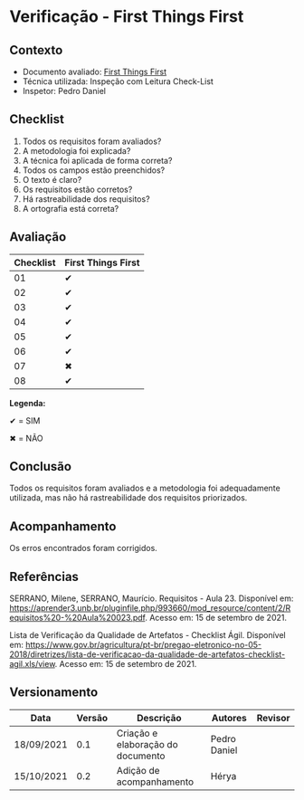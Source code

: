 # Verificação - First Things First

## Contexto
* Documento avaliado: <a href="https://requisitos-de-software.github.io/2021.1-MetroDF/Priorizacao/ftf/">First Things First</a>
* Técnica utilizada: Inspeção com Leitura Check-List
* Inspetor: Pedro Daniel

## Checklist

01. Todos os requisitos foram avaliados?
02. A metodologia foi explicada?
03. A técnica foi aplicada de forma correta?
04. Todos os campos estão preenchidos?
05. O texto é claro?
06. Os requisitos estão corretos?
07. Há rastreabilidade dos requisitos?
08. A ortografia está correta?


## Avaliação

|  Checklist |  First Things First | 
| ---------- | ------  | 
|     01     |   ✔     |
|     02     |   ✔     |
|     03     |   ✔     |
|     04     |   ✔     |
|     05     |   ✔     |
|     06     |   ✔     |
|     07     |   ✖     |
|     08     |   ✔     |

**Legenda:**

✔ = SIM 

✖ = NÃO

## Conclusão
Todos os requisitos foram avaliados e a metodologia foi adequadamente utilizada, mas não há rastreabilidade dos requisitos priorizados.

## Acompanhamento
Os erros encontrados foram corrigidos.

## Referências

SERRANO, Milene, SERRANO, Maurício. Requisitos - Aula 23. Disponível em: <https://aprender3.unb.br/pluginfile.php/993660/mod_resource/content/2/Requisitos%20-%20Aula%20023.pdf>. Acesso em: 15 de setembro de 2021.

Lista de Verificação da Qualidade de Artefatos - Checklist Ágil. Disponível em: <https://www.gov.br/agricultura/pt-br/pregao-eletronico-no-05-2018/diretrizes/lista-de-verificacao-da-qualidade-de-artefatos-checklist-agil.xls/view>.  Acesso em: 15 de setembro de 2021.

## Versionamento

| Data       | Versão | Descrição                                       | Autores          | Revisor          |
| ---------- | ------ | ---------------------------------------------   | ---------------- | ---------------- |
| 18/09/2021 |  0.1   | Criação e elaboração do documento              | Pedro Daniel  |                  |
| 15/10/2021 |  0.2   | Adição de acompanhamento               | Hérya   |                  |